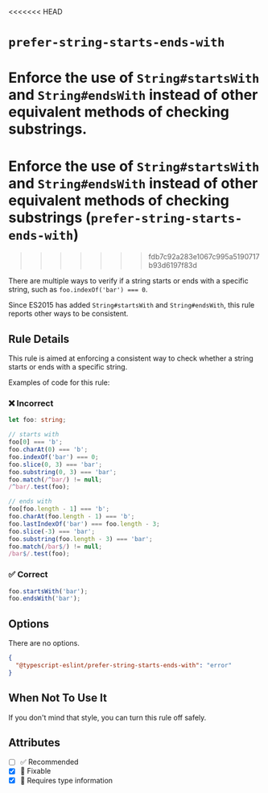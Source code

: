 <<<<<<< HEAD
# `prefer-string-starts-ends-with`

Enforce the use of `String#startsWith` and `String#endsWith` instead of other equivalent methods of checking substrings.
=======
# Enforce the use of `String#startsWith` and `String#endsWith` instead of other equivalent methods of checking substrings (`prefer-string-starts-ends-with`)
>>>>>>> fdb7c92a283e1067c995a5190717b93d6197f83d

There are multiple ways to verify if a string starts or ends with a specific string, such as `foo.indexOf('bar') === 0`.

Since ES2015 has added `String#startsWith` and `String#endsWith`, this rule reports other ways to be consistent.

## Rule Details

This rule is aimed at enforcing a consistent way to check whether a string starts or ends with a specific string.

Examples of code for this rule:

<!--tabs-->

### ❌ Incorrect

```ts
let foo: string;

// starts with
foo[0] === 'b';
foo.charAt(0) === 'b';
foo.indexOf('bar') === 0;
foo.slice(0, 3) === 'bar';
foo.substring(0, 3) === 'bar';
foo.match(/^bar/) != null;
/^bar/.test(foo);

// ends with
foo[foo.length - 1] === 'b';
foo.charAt(foo.length - 1) === 'b';
foo.lastIndexOf('bar') === foo.length - 3;
foo.slice(-3) === 'bar';
foo.substring(foo.length - 3) === 'bar';
foo.match(/bar$/) != null;
/bar$/.test(foo);
```

### ✅ Correct

```ts
foo.startsWith('bar');
foo.endsWith('bar');
```

## Options

There are no options.

```json
{
  "@typescript-eslint/prefer-string-starts-ends-with": "error"
}
```

## When Not To Use It

If you don't mind that style, you can turn this rule off safely.

## Attributes

- [ ] ✅ Recommended
- [x] 🔧 Fixable
- [x] 💭 Requires type information
